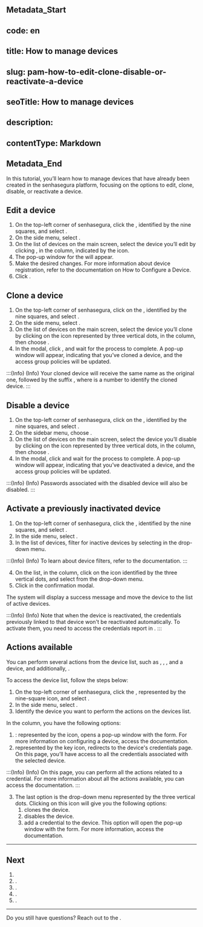 ## Metadata_Start 
## code: en
## title: How to manage devices 
## slug: pam-how-to-edit-clone-disable-or-reactivate-a-device 
## seoTitle: How to manage devices 
## description:  
## contentType: Markdown 
## Metadata_End
In this tutorial, you’ll learn how to manage devices that have already been created in the senhasegura platform, focusing on the options to edit, clone, disable, or reactivate a device.

## Edit a device

1. On the top-left corner of senhasegura, click the , identified by the nine squares, and select .
2. On the side menu, select .
3. On the list of devices on the main screen, select the device you’ll edit by clicking , in the  column, indicated by the  icon.
4. The pop-up window for the  will appear.
5. Make the desired changes. For more information about device registration, refer to the documentation on How to Configure a Device.
6. Click .

## Clone a device

1. On the top-left corner of senhasegura, click on the , identified by the nine squares, and select . 
2. On the side menu, select . 
3. On the list of devices on the main screen, select the device you’ll clone by clicking on the icon represented by three vertical dots, in the  column, then choose . 
4. In the modal, click , and wait for the process to complete. A pop-up window will appear, indicating that you’ve cloned a device, and the access group policies will be updated.

:::(Info) (Info)
Your cloned device will receive the same name as the original one, followed by the suffix  ,  where  is a number to identify the cloned device. 
:::

## Disable a device

1. On the top-left corner of senhasegura, click on the , identified by the nine squares, and select . 
2. On the sidebar menu, choose . 
3. On the list of devices on the main screen, select the device you’ll disable by clicking on the icon represented by three vertical dots, in the  column, then choose . 
4. In the modal, click  and wait for the process to complete. A pop-up window will appear, indicating that you’ve deactivated a device, and the access group policies will be updated.

:::(Info) (Info)
Passwords associated with the disabled device will also be disabled.
:::

## Activate a previously inactivated device

1. On the top-left corner of senhasegura, click the , identified by the nine squares, and select .
2. In the side menu, select .
3. In the list of devices, filter for inactive devices by selecting  in the  drop-down menu.

:::(Info) (Info)
To learn about device filters, refer to the  documentation.
:::

4. On the list, in the  column, click on the icon identified by the three vertical dots, and select  from the drop-down menu.
5. Click  in the confirmation modal.

The system will display a success message and move the device to the list of active devices.

:::(Info) (Info)
Note that when the device is reactivated, the credentials previously linked to that device won't be reactivated automatically. To activate them, you need to access the credentials report in .
:::

## Actions available
You can perform several actions from the device list, such as , , , and  a device, and additionally, .

To access the device list, follow the steps below:

1. On the top-left corner of senhasegura, click the , represented by the nine-square icon, and select .
2. In the side menu, select .
3. Identify the device you want to perform the actions on the devices list.

In the  column, you have the following options:

1. : represented by the  icon, opens a pop-up window with the  form. For more information on configuring a device, access the  documentation.
2.  represented by the key icon, redirects to the device's credentials page. On this page, you’ll have access to all the credentials associated with the selected device.

:::(Info) (Info)
On this page, you can perform all the actions related to a credential. For more information about all the actions available, you can access the  documentation.
:::

3. The last option is the drop-down menu represented by the three vertical dots. Clicking on this icon will give you the following options:
    1.  clones the device.
    2.  disables the device.
    3.  add a credential to the device. This option will open the pop-up window with the  form. For more information, access the  documentation.

***

## Next
1. 
2. .
3. .
4. .
5. .

***

Do you still have questions? Reach out to the .
